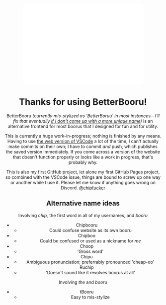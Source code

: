 <div align="center">
  
  <img src="/logo/betterboruu.png" alt="Logo" width="384" />

  # Thanks for using BetterBooru!
  
  BetterBooru *(currently mis-stylized as 'BetterBoruu' in most instances&mdash;I'll fix that eventually [if I don't come up with a more unique name](#alternative-name-ideas))* is an alternative frontend for most boorus that I designed for fun and for utility.

  This is currently a huge work-in-progress; nothing is finished by any means. Having to use [the web version of VSCode](<https://vscode.dev>) a lot of the time, I can't actually make commits on their own; I have to commit *and* push, which publishes the saved version immediately. If you come across a version of the website that doesn't function properly or looks like a work in progress, that's probably why.

  This is also my first GitHub project, let alone my first GitHub Pages project, so combined with the VSCode issue, things are bound to screw up one way or another while I use it. Please let me know if anything goes wrong on Discord. [@chipfucker](<https://discord.com/users/1184619891215573042>)
  
  ## Alternative name ideas

  Involving *chip,* the first word in all of my usernames, and *booru*
  * Chipbooru
    * Could confuse website as its own booru
  * Chipboo
    * Could be confused or used as a nickname for *me*
  * Choop
    * 'Gross word'
  * Chipu 
    * Ambiguous pronunciation; preferrably pronounced 'cheap-oo'
  * Ruchip
    * 'Doesn't sound like it revolves boorus at all'
  
  Involving *the* and *booru*
  * tBooru
    * Easy to mis-stylize

</div>
